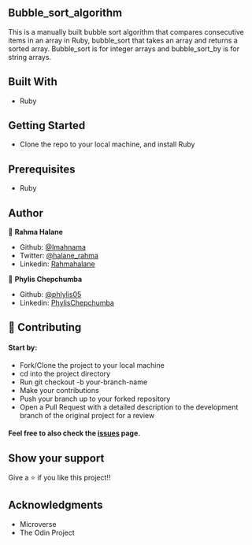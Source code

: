 ## Bubble_sort_algorithm
This is a manually built bubble sort algorithm that compares consecutive items in an array in Ruby, bubble_sort that takes an array and returns a sorted array. Bubble_sort is for integer arrays and bubble_sort_by is for string arrays.

## Built With
- Ruby

## Getting Started
- Clone the repo to your local machine, and install Ruby

## Prerequisites
- Ruby


## Author

👤 **Rahma Halane**

- Github: [@Imahnama](https://github.com/imahnama)
- Twitter: [@halane_rahma](https://twitter.com/halane_rahma)
- Linkedin: [Rahmahalane](https://linkedin.com/Rahmahalane)

👤 **Phylis Chepchumba**

- Github: [@phlylis05](https://github.com/phlylis05)
- Linkedin: [PhylisChepchumba](https://linkedin.com/PhylisChepchumba)

## 🤝 Contributing
#### Start by:

- Fork/Clone the project to your local machine
- cd into the project directory
- Run git checkout -b your-branch-name
- Make your contributions
- Push your branch up to your forked repository
- Open a Pull Request with a detailed description to the development branch of the original project for a review

#### Feel free to also check the [issues](https://github.com/imahnama/Bubble_sort-Algorithm/issues) page.

## Show your support
Give a ⭐️ if you like this project!!

## Acknowledgments
- Microverse
- The Odin Project
